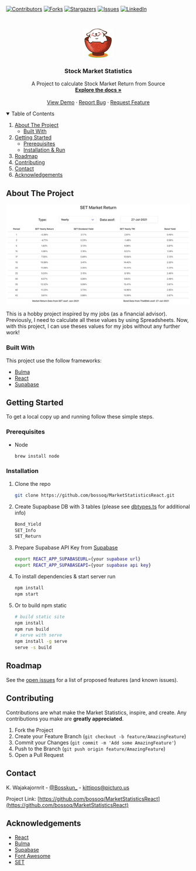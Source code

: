 <!--
*** Thanks for checking out the Best-README-Template. If you have a suggestion
*** that would make this better, please fork the repo and create a pull request
*** or simply open an issue with the tag "enhancement".
*** Thanks again! Now go create something AMAZING! :D
-->

<!-- PROJECT SHIELDS -->
<!--
*** I'm using markdown "reference style" links for readability.
*** Reference links are enclosed in brackets [ ] instead of parentheses ( ).
*** See the bottom of this document for the declaration of the reference variables
*** for contributors-url, forks-url, etc. This is an optional, concise syntax you may use.
*** https://www.markdownguide.org/basic-syntax/#reference-style-links
-->
[![Contributors][contributors-shield]][contributors-url]
[![Forks][forks-shield]][forks-url]
[![Stargazers][stars-shield]][stars-url]
[![Issues][issues-shield]][issues-url]
[![LinkedIn][linkedin-shield]][linkedin-url]

<!-- PROJECT LOGO -->
<br />
<p align="center">
  <a href="https://github.com/bossoq/MarketStatisticsReact">
    <img src="images/logo.png" alt="Logo" width="80" height="80">
  </a>

  <h3 align="center">Stock Market Statistics</h3>

  <p align="center">
    A Project to calculate Stock Market Return from Source
    <br />
    <a href="https://github.com/bossoq/MarketStatisticsReact"><strong>Explore the docs »</strong></a>
    <br />
    <br />
    <a href="https://market-statistics.vercel.app">View Demo</a>
    ·
    <a href="https://github.com/bossoq/MarketStatisticsReact/issues">Report Bug</a>
    ·
    <a href="https://github.com/bossoq/MarketStatisticsReact/issues">Request Feature</a>
  </p>
</p>

<!-- TABLE OF CONTENTS -->
<details open="open">
  <summary>Table of Contents</summary>
  <ol>
    <li>
      <a href="#about-the-project">About The Project</a>
      <ul>
        <li><a href="#built-with">Built With</a></li>
      </ul>
    </li>
    <li>
      <a href="#getting-started">Getting Started</a>
      <ul>
        <li><a href="#prerequisites">Prerequisites</a></li>
        <li><a href="#installation">Installation & Run</a></li>
      </ul>
    </li>
    <li><a href="#roadmap">Roadmap</a></li>
    <li><a href="#contributing">Contributing</a></li>
    <li><a href="#contact">Contact</a></li>
    <li><a href="#acknowledgements">Acknowledgements</a></li>
  </ol>
</details>

<!-- ABOUT THE PROJECT -->
## About The Project

[![Product Name Screen Shot][product-screenshot]](https://setmarketstatistics.herokuapp.com)

This is a hobby project inspired by my jobs (as a financial advisor). Previously, I need to calculate all these values by using Spreadsheets. Now, with this project, I can use theses values for my jobs without any further work!

### Built With

This project use the follow frameworks:

* [Bulma](https://bulma.dev)
* [React](https://reactjs.org/)
* [Supabase](https://supabase.io)

<!-- GETTING STARTED -->
## Getting Started

To get a local copy up and running follow these simple steps.

### Prerequisites

* Node

  ```sh
  brew install node
  ```

### Installation

1. Clone the repo

   ```sh
   git clone https://github.com/bossoq/MarketStatisticsReact.git
   ```

2. Create Supapbase DB with 3 tables (please see [dbtypes.ts](https://github.com/bossoq/MarketStatisticsReact/blob/main/interfaces/dbtypes.ts) for additional info)

   ```sh
   Bond_Yield
   SET_Info
   SET_Return
   ```

3. Prepare Supabase API Key from [Supabase](https://supabase.io)

   ```sh
   export REACT_APP_SUPABASEURL={your supabase url}
   export REACT_APP_SUPABASEAPI={your supabase api key}
   ```

4. To install dependencies & start server run

   ```sh
   npm install
   npm start
   ```

5. Or to build npm static

   ```sh
   # build static site
   npm install
   npm run build
   # serve with serve
   npm install -g serve
   serve -s build
   ```

<!-- ROADMAP -->
## Roadmap

See the [open issues](https://github.com/bossoq/MarketStatisticsReact/issues) for a list of proposed features (and known issues).

<!-- CONTRIBUTING -->
## Contributing

Contributions are what make the Market Statistics, inspire, and create. Any contributions you make are **greatly appreciated**.

1. Fork the Project
2. Create your Feature Branch (`git checkout -b feature/AmazingFeature`)
3. Commit your Changes (`git commit -m 'Add some AmazingFeature'`)
4. Push to the Branch (`git push origin feature/AmazingFeature`)
5. Open a Pull Request

<!-- CONTACT -->
## Contact

K. Wajakajornrit - [@Bosskun_](https://twitter.com/Bosskun_) - kittipos@picturo.us

Project Link: [https://github.com/bossoq/MarketStatisticsReact](https://github.com/bossoq/MarketStatisticsReact)

<!-- ACKNOWLEDGEMENTS -->
## Acknowledgements

* [React](https://reactjs.org)
* [Bulma](https://bulma.dev)
* [Supabase](https://supabase.io)
* [Font Awesome](https://fontawesome.com)
* [SET](https://www.set.or.th)

<!-- MARKDOWN LINKS & IMAGES -->
<!-- https://www.markdownguide.org/basic-syntax/#reference-style-links -->
[contributors-shield]: https://img.shields.io/github/contributors/bossoq/MarketStatisticsReact.svg?style=for-the-badge
[contributors-url]: https://github.com/bossoq/MarketStatisticsReact/graphs/contributors
[forks-shield]: https://img.shields.io/github/forks/bossoq/MarketStatisticsReact.svg?style=for-the-badge
[forks-url]: https://github.com/bossoq/MarketStatisticsReact/network/members
[stars-shield]: https://img.shields.io/github/stars/bossoq/MarketStatisticsReact.svg?style=for-the-badge
[stars-url]: https://github.com/bossoq/MarketStatisticsReact/stargazers
[issues-shield]: https://img.shields.io/github/issues/bossoq/MarketStatisticsReact.svg?style=for-the-badge
[issues-url]: https://github.com/bossoq/MarketStatisticsReact/issues
[linkedin-shield]: https://img.shields.io/badge/-LinkedIn-black.svg?style=for-the-badge&logo=linkedin&colorB=555
[linkedin-url]: https://linkedin.com/in/kittiposw
[product-screenshot]: images/screenshot.jpg
